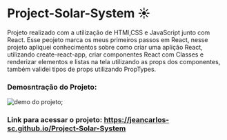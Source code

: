 # Project-Solar-System :sunny:
Projeto realizado com a utilização de HTMl,CSS e JavaScript junto com React. Esse peojeto marca os meus primeiros passos em React, nesse projeto apliquei conhecimentos sobre como criar uma aplição React, utilizando create-react-app, criar componentes React com Classes e renderizar elementos e listas na tela utilizando as props dos componentes, também validei tipos de props utilizando PropTypes.

### Demosntração do Projeto:
<img src='src/images/demo-solar-system.gif' alt='demo do projeto'></img>;

### Link para acessar o projeto: https://jeancarlos-sc.github.io/Project-Solar-System
